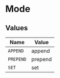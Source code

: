 # Mode


## Values

| Name      | Value     |
| --------- | --------- |
| `APPEND`  | append    |
| `PREPEND` | prepend   |
| `SET`     | set       |